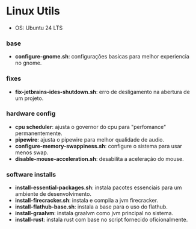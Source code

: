 # Linux Utils
- OS: Ubuntu 24 LTS

### base
- **configure-gnome.sh**: configurações basicas para melhor experiencia no gnome.

### fixes
- **fix-jetbrains-ides-shutdown.sh**: erro de desligamento na abertura de um projeto.

### hardware config
- **cpu scheduler**: ajusta o governor do cpu para "perfomance" permanentemente.
- **pipewire**: ajusta o pipewire para melhor qualidade de audio.
- **configure-memory-swappiness.sh**: configure o sistema para usar menos swap.
- **disable-mouse-acceleration.sh**: desabilita a aceleração do mouse.

### software installs
- **install-essential-packages.sh**: instala pacotes essenciais para um ambiente de desenvolvimento.
- **install-firecracker.sh**: instala e compila a jvm firecracker.
- **install-flathub-base.sh**: instala a base para o uso do flathub.
- **install-graalvm**: instala graalvm como jvm principal no sistema.
- **install-rust**: instala rust com base no script fornecido oficionalmente.
